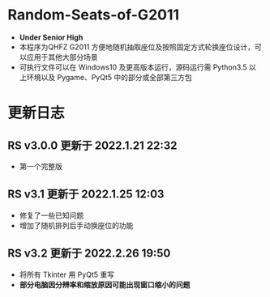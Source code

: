 # Random-Seats-of-G2011
- **Under Senior High**
- 本程序为QHFZ G2011 方便地随机抽取座位及按照固定方式轮换座位设计，可以应用于其他大部分场景
- 可执行文件可以在 Windows10 及更高版本运行，源码运行需 Python3.5 以上环境以及 Pygame、PyQt5 中的部分或全部第三方包
# 更新日志
## RS v3.0.0 更新于 2022.1.21 22:32
- 第一个完整版
## RS v3.1 更新于 2022.1.25 12:03
- 修复了一些已知问题
- 增加了随机排列后手动换座位的功能
## RS v3.2 更新于 2022.2.26 19:50
- 将所有 Tkinter 用 PyQt5 重写
- **部分电脑因分辨率和缩放原因可能出现窗口缩小的问题**
